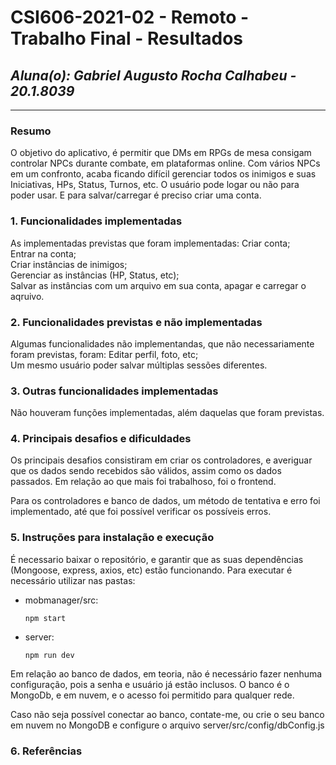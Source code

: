 # **CSI606-2021-02 - Remoto - Trabalho Final - Resultados**

## *Aluna(o): Gabriel Augusto Rocha Calhabeu - 20.1.8039*

--------------

<!-- Este documento tem como objetivo apresentar o projeto desenvolvido, considerando o que foi definido na proposta e o produto final. -->

### Resumo


  O objetivo do aplicativo, é permitir que DMs em RPGs de mesa consigam controlar NPCs durante combate, em plataformas online.
Com vários NPCs em um confronto, acaba ficando difícil gerenciar todos os inimigos
e suas Iniciativas, HPs, Status, Turnos, etc. O usuário pode logar ou não para poder usar. E para salvar/carregar é preciso criar uma conta.

### 1. Funcionalidades implementadas
<!-- Descrever as funcionalidades que eram previstas e foram implementas. -->
As implementadas previstas que foram implementadas:
Criar conta;</br>
Entrar na conta;</br>
Criar instâncias de inimigos;</br>
Gerenciar as instâncias (HP, Status, etc);</br>
Salvar as instâncias com um arquivo em sua conta, apagar e carregar o aqruivo.</br>

  
### 2. Funcionalidades previstas e não implementadas
<!-- Descrever as funcionalidades que eram previstas e não foram implementas, apresentando uma breve justificativa do porquê elas não foram incluídas -->
Algumas funcionalidades não implementandas, que não necessariamente foram previstas, foram:
Editar perfil, foto, etc;</br>
Um mesmo usuário poder salvar múltiplas sessões diferentes.</br>

### 3. Outras funcionalidades implementadas
<!-- Descrever as funcionalidades implementas além daquelas que foram previstas, caso se aplique.  -->
Não houveram funções implementadas, além daquelas que foram previstas.

### 4. Principais desafios e dificuldades
<!-- Descrever os principais desafios encontrados no desenvolvimento do trabalho, quais foram as dificuldades e como elas foram superadas e resolvidas. -->
Os principais desafios consistiram em criar os controladores, e averiguar que os dados sendo recebidos são válidos, assim como os dados passados.
Em relação ao que mais foi trabalhoso, foi o frontend.

Para os controladores e banco de dados, um método de tentativa e erro foi implementado, até que foi possível verificar os possíveis erros.
  
### 5. Instruções para instalação e execução
<!-- Descrever o que deve ser feito para instalar (ou baixar) a aplicação, o que precisa ser configurando (parâmetros, banco de dados e afins) e como executá-la. -->
É necessario baixar o repositório, e garantir que  as suas dependências (Mongoose, express, axios, etc) estão funcionando. 
Para executar é necessário utilizar nas pastas:</br> 
 <ul><li>mobmanager/src:  
  
  ```npm start```  
  
  </li><li>  server:
  
  ```npm run dev ```
  
  
  </li>
  </ul>
  

 
 
Em relação ao banco de dados, em teoria, não é necessário fazer nenhuma configuração, pois a senha e usuário já estão inclusos.
O banco é o MongoDb, e em nuvem, e o acesso foi permitido para qualquer rede.

Caso não seja possível conectar ao banco, contate-me, ou crie o seu banco em nuvem no MongoDB e configure o arquivo server/src/config/dbConfig.js

### 6. Referências
<!-- Referências podem ser incluídas, caso necessário. Utilize o padrão ABNT. -->
